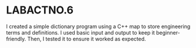 # LABACTNO.6
I created a simple dictionary program using a C++ map to store engineering terms and definitions. I used basic input and output to keep it beginner-friendly. Then, I tested it to ensure it worked as expected.
